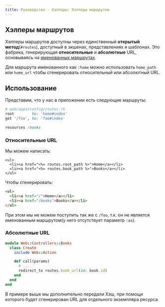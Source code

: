 ```yaml
---
title: Руководство - Хэлперы: Хэлперы маршрутов
---
```


## Хэлперы маршрутов

Хэлперы маршрутов доступны через единственный **открытый метод**(`#routes`), доступный в экшенах, представлениях и шаблонах.
Это фабрика, генерирующая **относительные** и **абсолютные** URL, основываясь на [именованных маршрутах](/guides/routing/basic-usage).

<p class="convention">
  Для маршрута именованного как <code>:home</code> можно использовать <code>home_path</code> или <code>home_url</code> чтобы сгенерировать относительный или абсолютный URL.
</p>

## Использование

Представим, что у нас в приложении есть следующие маршруты:

```ruby
# web/apps/config/routes.rb
root        to: 'home#index'
get '/foo', to: 'foo#index'

resources :books
```

### Относительные URL

Мы можем написать:

```erb
<ul>
  <li><a href="<%= routes.root_path %>">Home</a></li>
  <li><a href="<%= routes.book_path %>">Books</a></li>
</ul>
```

Чтобы сгенерировать:

```html
<ul>
  <li><a href="/">Home</a></li>
  <li><a href="/books">Books</a></li>
</ul>
```

При этом мы не можем поступить так же с `/foo`, т.к. он не является именованным маршрутом(у него отсутствует параметр `:as`).

### Абсолютные URL

```ruby
module Web::Controllers::Books
  class Create
    include Web::Action

    def call(params)
      # ...
      redirect_to routes.book_url(id: book.id)
    end
  end
end
```
В примере выше мы дополнительно передали Хэш, при помощи которого будет сгенерирован URL для отдельного экземпляра ресурса.